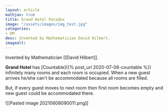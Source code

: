 ```yaml
---
layout: article
mathjax: true
title: Grand Hotel Paradox
image: "/assets/images/img_test.jpg"
categories:
- DM
desc: Invented by Mathematician David Hilbert. 
imagealt: 
---
```


Invented by Mathematician [[David Hilbert]].

**Grand Hotel** has [Countable]({% post_url 2020-07-06-countable %}) infinitely many rooms and each room is occupied.
When a new guest arrives he/she can't be accommodated because all rooms are filled.

But, if every guest moves to next room then first room becomes empty and new guest could be accommodated there.

![[Pasted image 20210608090011.png]]